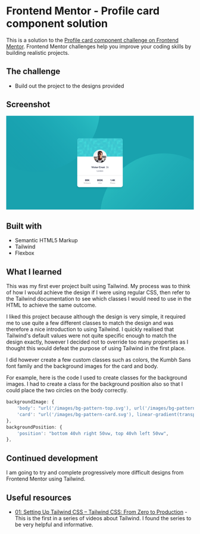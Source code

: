 # Frontend Mentor - Profile card component solution

This is a solution to the [Profile card component challenge on Frontend Mentor](https://www.frontendmentor.io/challenges/profile-card-component-cfArpWshJ). Frontend Mentor challenges help you improve your coding skills by building realistic projects. 

## The challenge

- Build out the project to the designs provided

## Screenshot

![](screenshot.png)

## Built with

- Semantic HTML5 Markup
- Tailwind
- Flexbox

## What I learned

This was my first ever project built using Tailwind. My process was to think of how I would achieve the design if I were using regular CSS, then refer to the Tailwind documentation to see which classes I would need to use in the HTML to achieve the same outcome.

I liked this project because although the design is very simple, it required me to use quite a few different classes to match the design and was therefore a nice introduction to using Tailwind. I quickly realised that Tailwind's default values were not quite specific enough to match the design exactly, however I decided not to override too many properties as I thought this would defeat the purpose of using Tailwind in the first place.

I did however create a few custom classes such as colors, the Kumbh Sans font family and the background images for the card and body.

For example, here is the code I used to create classes for the background images. I had to create a class for the background position also so that I could place the two circles on the body correctly.

```js
backgroundImage: {
    'body': "url('/images/bg-pattern-top.svg'), url('/images/bg-pattern-bottom.svg')",
    'card': "url('/images/bg-pattern-card.svg'), linear-gradient(transparent 76%, hsl(0, 0%, 70%) calc(76% + 1px), transparent 0)",
},
backgroundPosition: {
    'position': "bottom 40vh right 50vw, top 40vh left 50vw",
},
```

## Continued development

I am going to try and complete progressively more difficult designs from Frontend Mentor using Tailwind.

## Useful resources

- [01: Setting Up Tailwind CSS – Tailwind CSS: From Zero to Production](https://www.youtube.com/watch?v=qYgogv4R8zg) - This is the first in a series of videos about Tailwind. I found the series to be very helpful and informative.